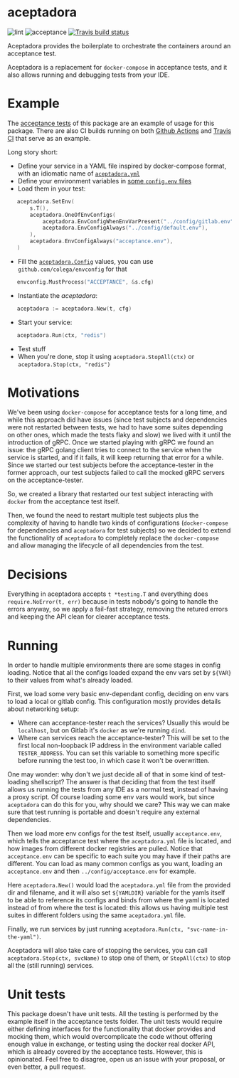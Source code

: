 # aceptadora

![lint](https://github.com/cabify/aceptadora/workflows/lint/badge.svg)
![acceptance](https://github.com/cabify/aceptadora/workflows/acceptance/badge.svg)
[![Travis build status](https://travis-ci.com/cabify/aceptadora.svg?branch=master)](https://travis-ci.com/cabify/aceptadora)

Aceptadora provides the boilerplate to orchestrate the containers around an acceptance test.

Aceptadora is a replacement for `docker-compose` in acceptance tests, and it also allows running and debugging tests from your IDE.

# Example

The [acceptance tests](./acceptance/suite/acceptance_suite_test.go) of this package are an example of usage for this package. There are also CI builds running on both [Github Actions](.github/workflows/acceptance.yml) and [Travis CI](./.travis.yml) that serve as an example.

Long story short:
 - Define your service in a YAML file inspired by docker-compose format, with an idiomatic name of [`aceptadora.yml`](./acceptance/aceptadora.yml)
 - Define your environment variables in [some `config.env` files](./acceptance/config.env)
 - Load them in your test:
 ```go
	aceptadora.SetEnv(
		s.T(),
		aceptadora.OneOfEnvConfigs(
			aceptadora.EnvConfigWhenEnvVarPresent("../config/gitlab.env", "GITLAB_CI"),
			aceptadora.EnvConfigAlways("../config/default.env"),
		),
		aceptadora.EnvConfigAlways("acceptance.env"),
	) 
 ```
 - Fill the [`aceptadora.Config`](./aceptadora.go) values, you can use `github.com/colega/envconfig` for that
 ```go
	envconfig.MustProcess("ACCEPTANCE", &s.cfg)
 ``` 
 - Instantiate the _aceptadora_:
 ```go
	aceptadora := aceptadora.New(t, cfg)
 ```
 - Start your service:
 ```go
	aceptadora.Run(ctx, "redis")
 ```
 - Test stuff
 - When you're done, stop it using `aceptadora.StopAll(ctx)` or `aceptadora.Stop(ctx, "redis")`

# Motivations

We've been using `docker-compose` for acceptance tests for a long time, and while this approach did have issues (since test subjects and dependencies were not restarted between tests, we had to have some suites depending on other ones, which made the tests flaky and slow) we lived with it until the introduction of gRPC. 
Once we started playing with gRPC we found an issue: the gRPC golang client tries to connect to the service when the service is started, and if it fails, it will keep returning that error for a while. 
Since we started our test subjects before the acceptance-tester in the former approach, our test subjects failed to call the mocked gRPC servers on the acceptance-tester.

So, we created a library that restarted our test subject interacting with `docker` from the acceptance test itself.

Then, we found the need to restart multiple test subjects plus the complexity of having to handle two kinds of configurations (`docker-compose` for dependencies and `aceptadora` for test subjects) so we decided to extend the functionality of `aceptadora` to completely replace the `docker-compose` and allow managing the lifecycle of all dependencies from the test.

# Decisions

Everything in aceptadora accepts `t *testing.T` and everything does `require.NoError(t, err)` because in tests nobody's going to handle the errors anyway, so we apply a fail-fast strategy, removing the retured errors and keeping the API clean for clearer acceptance tests.

# Running

In order to handle multiple environments there are some stages in config loading. Notice that all the configs loaded expand the env vars set by `${VAR}` to their values from what's already loaded.

First, we load some very basic env-dependant config, deciding on env vars to load a local or gitlab config. 
This configuration mostly provides details about networking setup:
- Where can acceptance-tester reach the services? 
  Usually this would be `localhost`, but on Gitlab it's `docker` as we're running `dind`.
- Where can services reach the acceptance-tester? This will be set to the first local non-loopback IP address in the environment variable called `TESTER_ADDRESS`.
  You can set this variable to something more specific before running the test too, in which case it won't be overwritten. 

One may wonder: why don't we just decide all of that in some kind of test-loading shellscript? 
The answer is that deciding that from the test itself allows us running the tests from any IDE as a normal test, instead of having a proxy script. 
Of course loading some env vars would work, but since `aceptadora` can do this for you, why should we care?
This way we can make sure that test running is portable and doesn't require any external dependencies.

Then we load more env configs for the test itself, usually `acceptance.env`, which tells the acceptance test where the `aceptadora.yml` file is located, and how images from different docker registries are pulled.
Notice that `acceptance.env` can be specific to each suite you may have if their paths are different. 
You can load as many common configs as you want, loading an `acceptance.env` and then `../config/acceptance.env` for example.

Here `aceptadora.New()` would load the `aceptadora.yml` file from the provided dir and filename, and it will also set `${YAMLDIR}` variable for the yamls itself to be able to reference its configs and binds from where the yaml is located instead of from where the test is located: this allows us having multiple test suites in different folders using the same `aceptadora.yml` file.

Finally, we run services by just running `aceptadora.Run(ctx, "svc-name-in-the-yaml")`.

Aceptadora will also take care of stopping the services, you can call `aceptadora.Stop(ctx, svcName)` to stop one of them, or `StopAll(ctx)` to stop all the (still running) services.

# Unit tests

This package doesn't have unit tests. 
All the testing is performed by the example itself in the acceptance tests folder. 
The unit tests would require either defining interfaces for the functionality that docker provides and mocking them, which would overcomplicate the code without offering enough value in exchange, or testing using the docker real docker API, which is already covered by the acceptance tests.
However, this is opinionated. 
Feel free to disagree, open us an issue with your proposal, or even better, a pull request.
